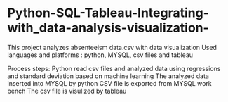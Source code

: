 # Python-SQL-Tableau-Integrating-with_data-analysis-visualization-
This project analyzes absenteeism data.csv with data visualization
Used languages and platforms : python, MYSQL, csv files and tableau

Process steps:
Python read csv files and analyzed data using regressions and standard deviation based on machine learning
The analyzed data inserted into MYSQL by python 
CSV file is exported from MYSQL work bench
The csv file is visulized by tableau

